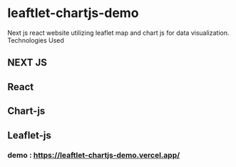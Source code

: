 # leaftlet-chartjs-demo
Next js react website utilizing leaflet map and  chart js for data visualization.
<br>
Technologies Used 
<br>
## NEXT JS 
## React 
## Chart-js 
## Leaflet-js 
### demo : https://leaftlet-chartjs-demo.vercel.app/

